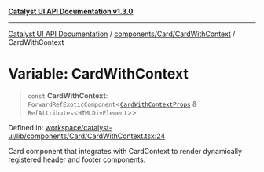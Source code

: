 [**Catalyst UI API Documentation v1.3.0**](../../../../README.md)

---

[Catalyst UI API Documentation](../../../../README.md) / [components/Card/CardWithContext](../README.md) / CardWithContext

# Variable: CardWithContext

> `const` **CardWithContext**: `ForwardRefExoticComponent`\<[`CardWithContextProps`](../interfaces/CardWithContextProps.md) & `RefAttributes`\<`HTMLDivElement`\>\>

Defined in: [workspace/catalyst-ui/lib/components/Card/CardWithContext.tsx:24](https://github.com/TheBranchDriftCatalyst/catalyst-ui/blob/main/lib/components/Card/CardWithContext.tsx#L24)

Card component that integrates with CardContext to render
dynamically registered header and footer components.
